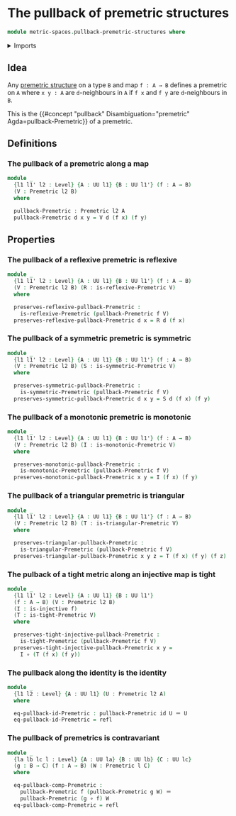 # The pullback of premetric structures

```agda
module metric-spaces.pullback-premetric-structures where
```

<details><summary>Imports</summary>

```agda
open import elementary-number-theory.positive-rational-numbers

open import foundation.function-types
open import foundation.identity-types
open import foundation.injective-maps
open import foundation.universe-levels

open import metric-spaces.premetric-structures
```

</details>

## Idea

Any [premetric structure](metric-spaces.premetric-structures.md) on a type `B`
and map `f : A → B` defines a premetric on `A` where `x y : A` are
`d`-neighbours in `A` if `f x` and `f y` are `d`-neighbours in `B`.

This is the
{{#concept "pullback" Disambiguation="premetric" Agda=pullback-Premetric}} of a
premetric.

## Definitions

### The pullback of a premetric along a map

```agda
module _
  {l1 l1' l2 : Level} {A : UU l1} {B : UU l1'} (f : A → B)
  (V : Premetric l2 B)
  where

  pullback-Premetric : Premetric l2 A
  pullback-Premetric d x y = V d (f x) (f y)
```

## Properties

### The pullback of a reflexive premetric is reflexive

```agda
module _
  {l1 l1' l2 : Level} {A : UU l1} {B : UU l1'} (f : A → B)
  (V : Premetric l2 B) (R : is-reflexive-Premetric V)
  where

  preserves-reflexive-pullback-Premetric :
    is-reflexive-Premetric (pullback-Premetric f V)
  preserves-reflexive-pullback-Premetric d x = R d (f x)
```

### The pullback of a symmetric premetric is symmetric

```agda
module _
  {l1 l1' l2 : Level} {A : UU l1} {B : UU l1'} (f : A → B)
  (V : Premetric l2 B) (S : is-symmetric-Premetric V)
  where

  preserves-symmetric-pullback-Premetric :
    is-symmetric-Premetric (pullback-Premetric f V)
  preserves-symmetric-pullback-Premetric d x y = S d (f x) (f y)
```

### The pullback of a monotonic premetric is monotonic

```agda
module _
  {l1 l1' l2 : Level} {A : UU l1} {B : UU l1'} (f : A → B)
  (V : Premetric l2 B) (I : is-monotonic-Premetric V)
  where

  preserves-monotonic-pullback-Premetric :
    is-monotonic-Premetric (pullback-Premetric f V)
  preserves-monotonic-pullback-Premetric x y = I (f x) (f y)
```

### The pullback of a triangular premetric is triangular

```agda
module _
  {l1 l1' l2 : Level} {A : UU l1} {B : UU l1'} (f : A → B)
  (V : Premetric l2 B) (T : is-triangular-Premetric V)
  where

  preserves-triangular-pullback-Premetric :
    is-triangular-Premetric (pullback-Premetric f V)
  preserves-triangular-pullback-Premetric x y z = T (f x) (f y) (f z)
```

### The pulback of a tight metric along an injective map is tight

```agda
module _
  {l1 l1' l2 : Level} {A : UU l1} {B : UU l1'}
  (f : A → B) (V : Premetric l2 B)
  (I : is-injective f)
  (T : is-tight-Premetric V)
  where

  preserves-tight-injective-pullback-Premetric :
    is-tight-Premetric (pullback-Premetric f V)
  preserves-tight-injective-pullback-Premetric x y =
    I ∘ (T (f x) (f y))
```

### The pullback along the identity is the identity

```agda
module _
  {l1 l2 : Level} {A : UU l1} (U : Premetric l2 A)
  where

  eq-pullback-id-Premetric : pullback-Premetric id U ＝ U
  eq-pullback-id-Premetric = refl
```

### The pullback of premetrics is contravariant

```agda
module _
  {la lb lc l : Level} {A : UU la} {B : UU lb} {C : UU lc}
  (g : B → C) (f : A → B) (W : Premetric l C)
  where

  eq-pullback-comp-Premetric :
    pullback-Premetric f (pullback-Premetric g W) ＝
    pullback-Premetric (g ∘ f) W
  eq-pullback-comp-Premetric = refl
```
